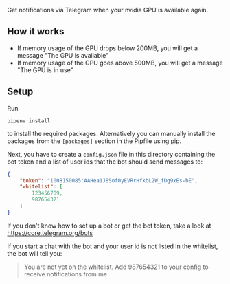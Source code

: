 Get notifications via Telegram when your nvidia GPU is available again.

## How it works

+ If memory usage of the GPU drops below 200MB, you will get a message "The GPU is available"
+ If memory usage of the GPU goes above 500MB, you will get a message "The GPU is in use"

## Setup

Run

    pipenv install

to install the required packages. Alternatively you can manually install the packages from the `[packages]` section in the Pipfile using pip.

Next, you have to create a `config.json` file in this directory containing the bot token and a list of user ids that the bot should send messages to:

```json
{
    "token": "1008150085:AAHea1JBSof0yEVRrHfkbL2W_fDg9xEs-bE",
    "whitelist": [
        123456789,
        987654321
    ]
}
```

If you don't know how to set up a bot or get the bot token, take a look at https://core.telegram.org/bots

If you start a chat with the bot and your user id is not listed in the whitelist, the bot will tell you:

> You are not yet on the whitelist. Add 987654321 to your config to receive notifications from me
